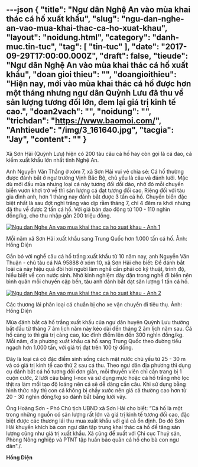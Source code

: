 ---json
{
    "title": "Ngư dân Nghệ An vào mùa khai thác cá hố xuất khẩu",
    "slug": "ngu-dan-nghe-an-vao-mua-khai-thac-ca-ho-xuat-khau",
    "layout": "noidung.html",
    "category": "danh-muc.tin-tuc",
    "tag": [
        "tin-tuc"
    ],
    "date": "2017-09-29T17:00:00.000Z",
    "draft": false,
    "tieude": "Ngư dân Nghệ An vào mùa khai thác cá hố xuất khẩu",
    "doan gioi thieu": "",
    "doangioithieu": "Hiện nay, mới vào mùa khai thác cá hố được hơn một tháng nhưng ngư dân Quỳnh Lưu đã thu về sản lượng tương đối lớn, đem lại giá trị kinh tế cao.",
    "doan2vach": "",
    "noidung": "",
    "trichdan": "https://www.baomoi.com/",
    "Anhtieude": "/img/3_161640.jpg",
    "tacgia": "Jay",
    "__content__": ""
}
---
<p><span style="font-size:14px">X&atilde; Sơn Hải (Quỳnh Lưu) hiện c&oacute; 200 t&agrave;u c&acirc;u c&aacute; hố hay c&ograve;n gọi l&agrave; c&aacute; đao, c&aacute; kiếm xuất khẩu lớn nhất tỉnh Nghệ An.</span></p>

<p><span style="font-size:14px">Anh Nguyễn Văn Thắng ở x&oacute;m 7, x&atilde; Sơn Hải vui vẻ chia sẻ: C&aacute; hố thường được đ&aacute;nh bắt ở ngư trường Vịnh Bắc Bộ, chủ yếu l&agrave; c&acirc;u v&agrave; đ&aacute;nh lưới. Mặc d&ugrave; mới đầu m&ugrave;a nhưng loại c&aacute; n&agrave;y tương đối dồi d&agrave;o, nhờ đ&oacute; mỗi chuyến biển vươn khơi trở về th&igrave; sản lượng c&aacute; đạt tương đối cao. Ri&ecirc;ng đối với t&agrave;u gia đ&igrave;nh anh, hơn 1 th&aacute;ng nay đ&aacute;nh bắt được 3 tấn c&aacute; hố. Chuyến biển đặc biệt nhất l&agrave; sau đợt nghỉ trăng v&agrave;o dịp rằm th&aacute;ng 7, chỉ 4 đ&ecirc;m ra khơi nhưng đ&atilde; thu về được 2 tấn c&aacute; hố. Với gi&aacute; b&aacute;n dao động từ 100 - 110 ngh&igrave;n đồng/kg, cho thu nhập gần 200 triệu đồng.</span></p>

<p><span style="font-size:14px"><a href="https://baomoi-photo-1.zadn.vn/17/09/28/287/23400675/1_269183.jpg"><img alt="Ngu dan Nghe An vao mua khai thac ca ho xuat khau - Anh 1" src="https://baomoi-photo-1.zadn.vn/w460x/17/09/28/287/23400675/1_269183.jpg" title="Ngư dân Nghệ An vào mùa khai thác cá hố xuất khẩu - Ảnh 1" /></a></span></p>

<p><span style="font-size:14px">Mỗi năm x&atilde; Sơn Hải xuất khẩu sang Trung Quốc hơn 1.000 tấn c&aacute; hố. Ảnh: Hồng Diện</span></p>

<p><span style="font-size:14px">Gắn b&oacute; với nghề c&acirc;u c&aacute; hố trắng xuất khẩu từ 10 năm nay, anh Nguyễn Văn Thuận - chủ t&agrave;u c&aacute; NA 95888 ở x&oacute;m 10, x&atilde; Sơn Hải cho biết: Để đ&aacute;nh bắt lo&agrave;i c&aacute; n&agrave;y hiệu quả đ&ograve;i hỏi người l&agrave;m nghề cần phải c&oacute; kỹ thuật, tr&igrave;nh độ, hiểu biết về con nước sinh. Nhờ kinh nghiệm d&agrave;y dặn trong nghề đi biển n&ecirc;n b&igrave;nh qu&acirc;n mỗi chuyến cập bến, t&agrave;u anh đ&aacute;nh bắt đạt sản lượng 1 tấn c&aacute; hố.</span></p>

<p><span style="font-size:14px"><a href="https://baomoi-photo-1.zadn.vn/17/09/28/287/23400675/2_194761.jpg"><img alt="Ngu dan Nghe An vao mua khai thac ca ho xuat khau - Anh 2" src="https://baomoi-photo-1.zadn.vn/w460x/17/09/28/287/23400675/2_194761.jpg" title="Ngư dân Nghệ An vào mùa khai thác cá hố xuất khẩu - Ảnh 2" /></a></span></p>

<p><span style="font-size:14px">C&aacute;c thương l&aacute;i ph&acirc;n loại c&aacute; chuẩn bị cho xe vận chuyển đi ti&ecirc;u thụ. Ảnh: Hồng Diện</span></p>

<p><span style="font-size:14px">M&ugrave;a đ&aacute;nh bắt c&aacute; hố trắng xuất khẩu của ngư d&acirc;n huyện Quỳnh Lưu thường bắt đầu từ th&aacute;ng 7 &acirc;m lịch năm n&agrave;y k&eacute;o d&agrave;i đến th&aacute;ng 2 &acirc;m lịch năm sau. C&aacute; hố c&agrave;ng to th&igrave; gi&aacute; trị c&agrave;ng cao, l&uacute;c đỉnh điểm l&ecirc;n đến 300 ngh&igrave;n đồng/kg. Mỗi năm, địa phương xuất khẩu c&aacute; hố sang Trung Quốc theo đường tiểu ngạch hơn 1.000 tấn, với gi&aacute; trị đạt tr&ecirc;n 100 tỷ đồng.</span></p>

<p><span style="font-size:14px">Đ&acirc;y l&agrave; loại c&aacute; c&oacute; đặc điểm sinh sống c&aacute;ch mặt nước chủ yếu từ 25 - 30 m v&agrave; c&oacute; gi&aacute; trị kinh tế cao thứ 2 sau c&aacute; thu. Theo ngư d&acirc;n địa phương th&igrave; dụng cụ đ&aacute;nh bắt c&aacute; hố tương đối đơn giản, mỗi thuyền vi&ecirc;n chỉ cần trang bị 1 cuộn cước, 2 lưỡi c&acirc;u bằng I-nox v&agrave; sử dụng mực hoặc c&aacute; hố trắng nhỏ lọc thịt ra l&agrave;m mồi tạo độ lo&aacute;ng n&ecirc;n c&aacute; sẽ dễ d&agrave;ng cắn c&acirc;u. Khi sử dụng bằng h&igrave;nh thức n&agrave;y th&igrave; con c&aacute; kh&ocirc;ng bị chầy xước n&ecirc;n gi&aacute; cả thường cao hơn từ 20 - 30 ngh&igrave;n đồng/kg so đ&aacute;nh bắt bằng lưới v&acirc;y.</span></p>

<p><span style="font-size:14px">&Ocirc;ng Ho&agrave;ng Sơn - Ph&oacute; Chủ tịch UBND x&atilde; Sơn Hải cho biết: &ldquo;C&aacute; hố l&agrave; một trong những nguồn c&oacute; sản lượng rất lớn v&agrave; gi&aacute; trị kinh tế tương đối cao, đặc biệt được c&aacute;c thương l&aacute;i thu mua xuất khẩu với gi&aacute; cả ổn định. Do đ&oacute; Sơn Hải khuyến kh&iacute;ch b&agrave; con ngư d&acirc;n tập trung khai th&aacute;c c&aacute; hố để tăng sản lượng cũng như gi&aacute; trị xuất khẩu. X&atilde; cũng đề xuất với Chi cục Thuỷ sản, Ph&ograve;ng N&ocirc;ng nghiệp v&agrave; PTNT tập huấn bảo quản c&aacute; hố cho b&agrave; con ngư d&acirc;n&quot;./.</span></p>

<p><span style="font-size:14px"><strong>Hồng Diện</strong></span></p>
